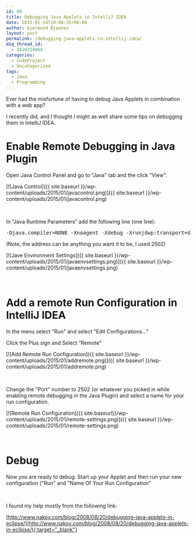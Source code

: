 ```yaml
---
id: 60
title: Debugging Java Applets in IntelliJ IDEA
date: 2015-01-14T19:08:35+00:00
author: Gjermund Bjaanes
layout: post
permalink: /debugging-java-applets-in-intellij-idea/
dsq_thread_id:
  - 3420314064
categories:
  - CodeProject
  - Uncategorized
tags:
  - Java
  - Programming
---
```

Ever had the misfortune of having to debug Java Applets in combination with a web app? 

I recently did, and I thought I might as well share some tips on debugging them in IntelliJ IDEA.

<!--more-->
# Enable Remote Debugging in Java Plugin

Open Java Control Panel and go to "Java" tab and the click "View".

[![Java Control]({{ site.baseurl }}/wp-content/uploads/2015/01/javacontrol.png)]({{ site.baseurl }}/wp-content/uploads/2015/01/javacontrol.png) 

&nbsp;

In "Java Runtime Parameters” add the following line (one line):

<pre>-Djava.compiler=NONE -Xnoagent -Xdebug -Xrunjdwp:transport=dt_socket,address=2502,server=y,suspend=n</pre>

(Note, the address can be anything you want it to be, I used 2502)

[![Jave Environment Settings]({{ site.baseurl }}/wp-content/uploads/2015/01/javaenvsettings.png)]({{ site.baseurl }}/wp-content/uploads/2015/01/javaenvsettings.png) 

&nbsp;

# Add a remote Run Configuration in IntelliJ IDEA

In the menu select "Run" and select "Edit Configurations..."
  
Click the Plus sign and Select “Remote"

[![Add Remote Run Configuration]({{ site.baseurl }}/wp-content/uploads/2015/01/addremote.png)]({{ site.baseurl }}/wp-content/uploads/2015/01/addremote.png) 

&nbsp;

Change the "Port" number to 2502 (or whatever you picked in while enabling remote debugging in the Java Plugin) and select a name for your run configuration.

[![Remote Run Configuration]({{ site.baseurl}}/wp-content/uploads/2015/01/remote-settings.png)]({{ site.baseurl }}/wp-content/uploads/2015/01/remote-settings.png) 

&nbsp;

# Debug

Now you are ready to debug. Start up your Applet and then run your new configuration ("Run" and "Name Of Your Run Configuration"

&nbsp;

I found my help mostly from the following link:

[http://www.nakov.com/blog/2008/08/20/debugging-java-applets-in-eclipse/](http://www.nakov.com/blog/2008/08/20/debugging-java-applets-in-eclipse/){:target="_blank"} 